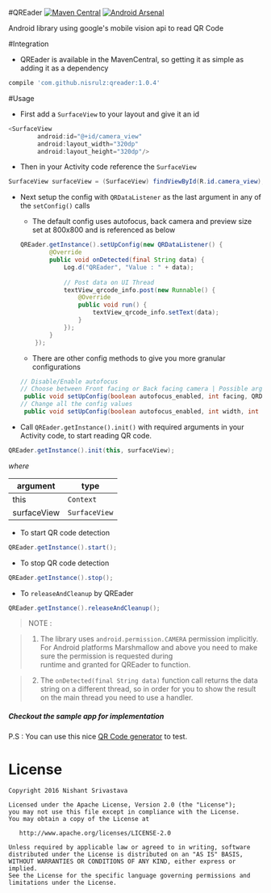 #QREader    [![Maven Central](https://maven-badges.herokuapp.com/maven-central/com.github.nisrulz/qreader/badge.svg)](https://maven-badges.herokuapp.com/maven-central/com.github.nisrulz/qreader) [![Android Arsenal](https://img.shields.io/badge/Android%20Arsenal-QREader-green.svg?style=true)](https://android-arsenal.com/details/1/3478)

Android library using google's mobile vision api to read QR Code 

#Integration
- QREader is available in the MavenCentral, so getting it as simple as adding it as a dependency
```gradle
compile 'com.github.nisrulz:qreader:1.0.4'
```

#Usage
+ First add a `SurfaceView` to your layout and give it an id
```java
<SurfaceView
        android:id="@+id/camera_view"
        android:layout_width="320dp"
        android:layout_height="320dp"/>
```

+ Then in your Activity code reference the `SurfaceView`
```java
SurfaceView surfaceView = (SurfaceView) findViewById(R.id.camera_view);
```

+ Next setup the config with `QRDataListener` as the last argument in any of the `setConfig()` calls
    + The default config uses autofocus, back camera and preview size set at 800x800 and is referenced as below
    ```java
    QREader.getInstance().setUpConfig(new QRDataListener() {
            @Override
            public void onDetected(final String data) {
                Log.d("QREader", "Value : " + data);
                
                // Post data on UI Thread
                textView_qrcode_info.post(new Runnable() {
                    @Override
                    public void run() {
                        textView_qrcode_info.setText(data);
                    }
                });
            }
        });
    ```
    
    + There are other config methods to give you more granular configurations
    ```java
    // Disable/Enable autofocus
    // Choose between Front facing or Back facing camera | Possible arguments : CameraSource.CAMERA_FACING_BACK /  CameraSource.CAMERA_FACING_FRONT
     public void setUpConfig(boolean autofocus_enabled, int facing, QRDataListener qrDataListener) {
    // Change all the config values
     public void setUpConfig(boolean autofocus_enabled, int width, int height, int facing, QRDataListener qrDataListener) {
    ```   

+ Call `QREader.getInstance().init()` with required arguments in your Activity code, to start reading QR code.
```java
QREader.getInstance().init(this, surfaceView);
```

*where*

|argument|type|
|---|---|
|this|`Context`|
|surfaceView|`SurfaceView`|


+ To start QR code detection
```java
QREader.getInstance().start();
```
+ To stop QR code detection
```java
QREader.getInstance().stop();
```
+ To `releaseAndCleanup` by QREader
```java
QREader.getInstance().releaseAndCleanup();
```


> NOTE : 

> 1. The library uses `android.permission.CAMERA` permission implicitly. For Android 
platforms Marshmallow and above you need to make sure the permission is requested during  
runtime and granted for QREader to function.

> 2. The `onDetected(final String data)` function call returns the data string on a different
 thread, so in order for you to show the result on the main thread you need to use a handler. 

#####  Checkout the sample app for implementation


P.S : You can use this nice [QR Code generator](https://www.the-qrcode-generator.com/) to test.

License
=======

    Copyright 2016 Nishant Srivastava

    Licensed under the Apache License, Version 2.0 (the "License");
    you may not use this file except in compliance with the License.
    You may obtain a copy of the License at

       http://www.apache.org/licenses/LICENSE-2.0

    Unless required by applicable law or agreed to in writing, software
    distributed under the License is distributed on an "AS IS" BASIS,
    WITHOUT WARRANTIES OR CONDITIONS OF ANY KIND, either express or implied.
    See the License for the specific language governing permissions and
    limitations under the License.
